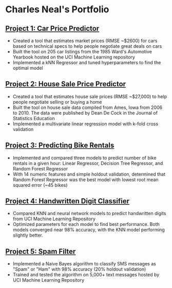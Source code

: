 # Charles Neal's Portfolio

## [Project 1: Car Price Predictor](https://github.com/charlesbneal2/Predicting_Car_Prices)
- Created a tool that estimates market prices (RMSE ~$2600) for cars based on technical specs to help people negotiate great deals on cars
- Built the tool on 205 car listings from the 1985 Ward's Automotive Yearbook hosted on the UCI Machine Learning repository
- Implemented a kNN Regressor and tuned hyperparameters to find the optimal model

## [Project 2: House Sale Price Predictor](https://github.com/charlesbneal2/Predicting_House_Prices)
- Created a tool that estimates house sale prices (RMSE ~$27,000) to help people negotiate selling or buying a home
- Built the tool on house sale data compiled from Ames, Iowa from 2006 to 2010. The data were published by Dean De Cock in the Journal of Statistics Education
- Implemented a multivariate linear regression model with k-fold cross validation

## [Project 3: Predicting Bike Rentals](https://github.com/charlesbneal2/Predicting_Bike_Rentals)
- Implemented and compared three models to predict number of bike rentals in a given hour: Linear Regressor, Decision Tree Regressor, and Random Forest Regressor
- With 14 numeric features and simple holdout validation, determined that Random Forest Regressor was the best model with lowest root mean squared error (~45 bikes)

## [Project 4: Handwritten Digit Classifier](https://github.com/charlesbneal2/Handwritten_Digits_Classifier)
- Compared KNN and neural network models to predict handwritten digits from UCI Machine Learning Repository
- Optimized parameters for each model to find best performance. Both models converged near 98% accuracy, with the KNN model performing slightly better. 

## [Project 5: Spam Filter](https://github.com/charlesbneal2/Spam_Filter_Naive_Bayes)
- Implemented a Naive Bayes algorithm to classify SMS messages as "Spam" or "Ham" with 98% accuracy (20% holdout validation)
- Trained and tested the algorithm on 5,000+ text messages hosted by UCI Machine Learning Repository
